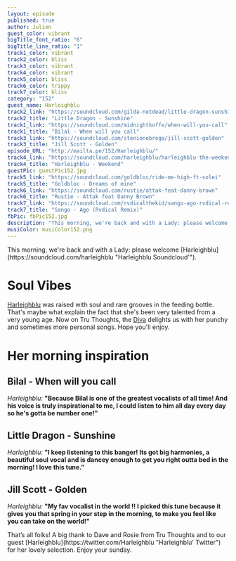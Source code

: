 ```yaml
---
layout: episode
published: true
author: Julien
guest_color: vibrant
bigTitle_font_ratio: "6"
bigTitle_line_ratio: "1"
track1_color: vibrant
track2_color: bliss
track3_color: vibrant
track4_color: vibrant
track5_color: bliss
track6_color: trippy
track7_color: bliss
category: "152"
guest_name: Harleighblu
track2_link: "https://soundcloud.com/gilda-notdead/little-dragon-sunshine"
track2_title: "Little Dragon - Sunshine"
track1_link: "https://soundcloud.com/midnightkoffe/when-will-you-call"
track1_title: "Bilal - When will you call"
track3_link: "https://soundcloud.com/stenionobrega/jill-scott-golden"
track3_title: "Jill Scott - Golden"
episode_URL: "http://mailta.pe/152/Harleighblu/"
track4_link: "https://soundcloud.com/harleighblu/harleighblu-the-weekend-prod"
track4_title: "Harleighblu - Weekend"
guestPic: guestPic152.jpg
track5_link: "https://soundcloud.com/goldbloc/ride-me-high-ft-solei"
track5_title: "Goldbloc - Dreams of mine"
track6_link: "https://soundcloud.com/rustie/attak-feat-danny-brown"
track6_title: "Rustie - Attak feat Danny Brown"
track7_link: "https://soundcloud.com/rvdicalthekid/sango-ago-rvdical-remix-1"
track7_title: "Sango - Ago (Rvdical Remix)"
fbPic: fbPic152.jpg
description: "This morning, we're back and with a Lady: please welcome Harleighblu !"
musiColor: musiColor152.png
---
```


<p id="introduction">
This morning, we're back and with a Lady: please welcome [Harleighblu](https://soundcloud.com/harleighblu "Harleighblu Soundcloud'").</p>
 
# Soul Vibes
 
[Harleighblu](https://www.facebook.com/HarleighbluOfficial "Harleighblu Facebook'") was raised with soul and rare grooves in the feeding bottle. That's maybe what explain the fact that she's been very talented from a very young age. Now on Tru Thoughts, the [Diva](http://www.tru-thoughts.co.uk/artists/harleighblu "Harleighblu's Tru Thoughts Page") delights us with her punchy and sometimes more personal songs. Hope you'll enjoy.
 
# Her morning inspiration
 
## Bilal - When will you call
_Harleighblu:_ **"**Because Bilal is one of the greatest vocalists of all time! And his voice is truly inspirational to me, I could listen to him all day every day so he's gotta be number one!**"**
 
## Little Dragon - Sunshine
_Harleighblu:_ **"**I keep listening to this banger! Its got big harmonies, a beautiful soul vocal and is dancey enough to get you right outta bed in the morning! I love this tune.**"**
 
## Jill Scott - Golden
_Harleighblu:_ **"**My fav vocalist in the world !! I picked this tune because it gives you that spring in your step in the morning, to make you feel like you can take on the world!**"**
 
<p id="outroduction">
That’s all folks! A big thank to Dave and Rosie from Tru Thoughts and to our guest [Harleighblu](https://twitter.com/Harleighblu "Harleighblu' Twitter") for her lovely selection. Enjoy your sunday.
</p>